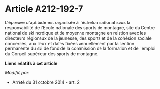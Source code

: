 # Article A212-192-7

L'épreuve d'aptitude est organisée à l'échelon national sous la responsabilité de l'Ecole nationale des sports de montagne,
site du Centre national de ski nordique et de moyenne montagne en relation avec les directeurs régionaux de la jeunesse, des
sports et de la cohésion sociale concernés, aux lieux et dates fixées annuellement par la section permanente du ski de fond
de la commission de la formation et de l'emploi du Conseil supérieur des sports de montagne.

**Liens relatifs à cet article**

_Modifié par_:

  - Arrêté du 31 octobre 2014 - art. 2
